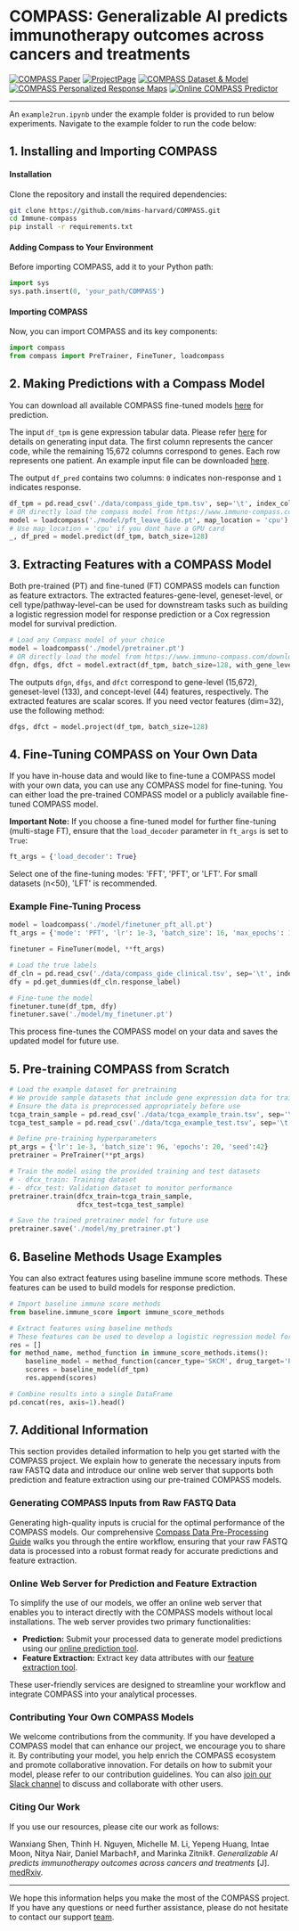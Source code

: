 # COMPASS: Generalizable AI predicts immunotherapy outcomes across cancers and treatments

[![COMPASS Paper](https://img.shields.io/badge/Paper-COMPASS-yellow)](https://www.medrxiv.org/content/10.1101/2025.05.01.25326820v1)
[![ProjectPage](https://img.shields.io/badge/ProjectPage-COMPASS-red)](https://www.immuno-compass.com/)
[![COMPASS Dataset & Model](https://img.shields.io/badge/Dataset&Model-Download-green)](https://www.immuno-compass.com/download/)
[![COMPASS Personalized Response Maps](https://img.shields.io/badge/PersonalizedResponseMaps-Maps-blue)](https://www.immuno-compass.com/explore/index.html)
[![Online COMPASS Predictor](https://img.shields.io/badge/OnlineCOMPASSPredictor-Predictor-blue)](https://www.immuno-compass.com/predict/)

---

An `example2run.ipynb` under the example folder is provided to run below experiments. Navigate to the example folder to run the code below:


## 1. Installing and Importing COMPASS

#### Installation
Clone the repository and install the required dependencies:
```bash
git clone https://github.com/mims-harvard/COMPASS.git
cd Immune-compass
pip install -r requirements.txt
```

#### Adding Compass to Your Environment
Before importing COMPASS, add it to your Python path:
```python
import sys
sys.path.insert(0, 'your_path/COMPASS')
```

#### Importing COMPASS
Now, you can import COMPASS and its key components:
```python
import compass
from compass import PreTrainer, FineTuner, loadcompass
```

## 2. Making Predictions with a Compass Model

You can download all available COMPASS fine-tuned models [here](https://www.immuno-compass.com/download/) for prediction.

The input `df_tpm` is gene expression tabular data. Please refer [here](https://www.immuno-compass.com/help/index.html#section1) for details on generating input data. The first column represents the cancer code, while the remaining 15,672 columns correspond to genes. Each row represents one patient. An example input file can be downloaded [here](https://www.immuno-compass.com/download/other/compass_gide_tpm.tsv).

The output `df_pred` contains two columns: `0` indicates non-response and `1` indicates response.

```python
df_tpm = pd.read_csv('./data/compass_gide_tpm.tsv', sep='\t', index_col=0)
# OR directly load the compass model from https://www.immuno-compass.com/download/model/LOCO/pft_leave_Gide.pt 
model = loadcompass('./model/pft_leave_Gide.pt', map_location = 'cpu')
# Use map_location = 'cpu' if you dont have a GPU card
_, df_pred = model.predict(df_tpm, batch_size=128)
```



## 3. Extracting Features with a COMPASS Model

Both pre-trained (PT) and fine-tuned (FT) COMPASS models can function as feature extractors. The extracted features-gene-level, geneset-level, or cell type/pathway-level-can be used for downstream tasks such as building a logistic regression model for response prediction or a Cox regression model for survival prediction.

```python
# Load any Compass model of your choice
model = loadcompass('./model/pretrainer.pt') 
# OR directly load the model from https://www.immuno-compass.com/download/model/pretrainer.pt 
dfgn, dfgs, dfct = model.extract(df_tpm, batch_size=128, with_gene_level=True)
```

The outputs `dfgn`, `dfgs`, and `dfct` correspond to gene-level (15,672), geneset-level (133), and concept-level (44) features, respectively. The extracted features are scalar scores. If you need vector features (dim=32), use the following method:

```python
dfgs, dfct = model.project(df_tpm, batch_size=128)
```



## 4. Fine-Tuning COMPASS on Your Own Data

If you have in-house data and would like to fine-tune a COMPASS model with your own data, you can use any COMPASS model for fine-tuning. You can either load the pre-trained COMPASS model or a publicly available fine-tuned COMPASS model.

**Important Note:** If you choose a fine-tuned model for further fine-tuning (multi-stage FT), ensure that the `load_decoder` parameter in `ft_args` is set to `True`:
```python
ft_args = {'load_decoder': True}
```
Select one of the fine-tuning modes: 'FFT', 'PFT', or 'LFT'. For small datasets (n<50), 'LFT' is recommended. 

### Example Fine-Tuning Process
```python
model = loadcompass('./model/finetuner_pft_all.pt')  
ft_args = {'mode': 'PFT', 'lr': 1e-3, 'batch_size': 16, 'max_epochs': 100, 'load_decoder': True}

finetuner = FineTuner(model, **ft_args)

# Load the true labels
df_cln = pd.read_csv('./data/compass_gide_clinical.tsv', sep='\t', index_col=0)
dfy = pd.get_dummies(df_cln.response_label)

# Fine-tune the model
finetuner.tune(df_tpm, dfy)
finetuner.save('./model/my_finetuner.pt')
```
This process fine-tunes the COMPASS model on your data and saves the updated model for future use.




## 5. Pre-training COMPASS from Scratch
```python
# Load the example dataset for pretraining
# We provide sample datasets that include gene expression data for training and testing
# Ensure the data is preprocessed appropriately before use
tcga_train_sample = pd.read_csv('./data/tcga_example_train.tsv', sep='\t', index_col=0)
tcga_test_sample = pd.read_csv('./data/tcga_example_test.tsv', sep='\t', index_col=0)

# Define pre-training hyperparameters
pt_args = {'lr': 1e-3, 'batch_size': 96, 'epochs': 20, 'seed':42}
pretrainer = PreTrainer(**pt_args)

# Train the model using the provided training and test datasets
# - dfcx_train: Training dataset
# - dfcx_test: Validation dataset to monitor performance
pretrainer.train(dfcx_train=tcga_train_sample,
                 dfcx_test=tcga_test_sample)

# Save the trained pretrainer model for future use
pretrainer.save('./model/my_pretrainer.pt')
```



## 6. Baseline Methods Usage Examples
You can also extract features using baseline immune score methods. These features can be used to build models for response prediction.
```python
# Import baseline immune score methods
from baseline.immune_score import immune_score_methods

# Extract features using baseline methods
# These features can be used to develop a logistic regression model for response prediction
res = []
for method_name, method_function in immune_score_methods.items():
    baseline_model = method_function(cancer_type='SKCM', drug_target='PD1')
    scores = baseline_model(df_tpm)
    res.append(scores)

# Combine results into a single DataFrame
pd.concat(res, axis=1).head()
```




## 7. Additional Information

This section provides detailed information to help you get started with the COMPASS project. We explain how to generate the necessary inputs from raw FASTQ data and introduce our online web server that supports both prediction and feature extraction using our pre-trained COMPASS models.

### Generating COMPASS Inputs from Raw FASTQ Data

Generating high-quality inputs is crucial for the optimal performance of the COMPASS models. Our comprehensive [Compass Data Pre-Processing Guide](https://www.immuno-compass.com/help/index.html) walks you through the entire workflow, ensuring that your raw FASTQ data is processed into a robust format ready for accurate predictions and feature extraction.

### Online Web Server for Prediction and Feature Extraction

To simplify the use of our models, we offer an online web server that enables you to interact directly with the COMPASS models without local installations. The web server provides two primary functionalities:

- **Prediction:** Submit your processed data to generate model predictions using our [online prediction tool](https://www.immuno-compass.com/predict).
- **Feature Extraction:** Extract key data attributes with our [feature extraction tool](https://www.immuno-compass.com/extract).

These user-friendly services are designed to streamline your workflow and integrate COMPASS into your analytical processes.

### Contributing Your Own COMPASS Models

We welcome contributions from the community. If you have developed a COMPASS model that can enhance our project, we encourage you to share it. By contributing your model, you help enrich the COMPASS ecosystem and promote collaborative innovation. For details on how to submit your model, please refer to our contribution guidelines. You can also [join our Slack channel](https://join.slack.com/t/immuno-compass/shared_invite/zt-2znjho738-YZOfLEGLNEH5eH_0W1TmQg) to discuss and collaborate with other users.

### Citing Our Work

If you use our resources, please cite our work as follows:

Wanxiang Shen, Thinh H. Nguyen, Michelle M. Li, Yepeng Huang, Intae Moon, Nitya Nair, Daniel Marbach‡, and Marinka Zitnik‡. *Generalizable AI predicts immunotherapy outcomes across cancers and treatments* [J]. [medRxiv](https://www.medrxiv.org/content/10.1101/2025.05.01.25326820).

---

We hope this information helps you make the most of the COMPASS project. If you have any questions or need further assistance, please do not hesitate to contact our support [team](https://www.immuno-compass.com/about/index.html).
